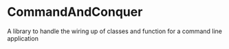 # CommandAndConquer
A library to handle the wiring up of classes and function for a command line application
